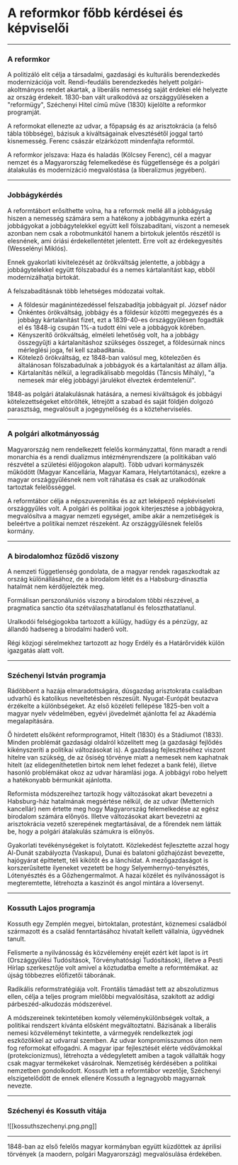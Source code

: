 # A reformkor főbb kérdései és képviselői
---

### A reformkor
A politizáló elit célja a társadalmi, gazdasági és kulturális berendezkedés modernizációja volt. Rendi-feudális berendezkedés helyett polgári-akoltmányos rendet akartak, a liberális nemesség saját érdekei elé helyezte az ország érdekeit. 1830-ban vált uralkodóvá az országgyűléseken a "reformügy", Széchenyi Hitel című műve (1830) kijelölte a reformkor programját.

A reformokat ellenezte az udvar, a főpapság és az arisztokrácia (a felső tábla többsége), bázisuk a kiváltságainak elvesztésétől joggal tartó kisnemesség. Ferenc császár elzárkózott mindenfajta reformtól.

A reformkor jelszava: Haza és haladás (Kölcsey Ferenc), cél a magyar nemzet és a Magyarország felemelkedése és függetlensége és a polgári átalakulás és modernizáció megvalóstása (a liberalizmus jegyében).

---

### Jobbágykérdés
A reformtábort erősíthette volna, ha a reformok mellé áll a jobbágyság hiszen a nemesség számára sem a hatékony a jobbágymunka ezért a jobbágyokat a jobbágytelekkel együtt kell fölszabadítani, viszont a nemesek azonban nem csak a robotmunkától hanem a birtokuk jelentős részétől is elesnének, ami óriási érdekellentétet jelentett. Erre volt az érdekegyesítés (Wesselényi Miklós).

Ennek gyakorlati kivitelezését az örökváltság jelentette, a jobbágy a jobbágytelekkel együtt fölszabadul és a nemes kártalanítást kap, ebből modernizálhatja birtokát.

A felszabadításnak több lehetséges módozatai voltak. 
- A földesúr magánintézedéssel felszabadítja jobbágyait pl. József nádor
- Önkéntes örökváltság, jobbágy és a földesúr közötti megegyezés és a jobbágy kártalanítást fizet, ezt a 1839-40-es órszággyűlésen fogadták el és 1848-ig csupán 1%-a tudott élni vele a jobbágyok körében.
- Kényszerítő örökváltság, elméleti lehetőség volt, ha a jobbágy összegyűjti a kártalanításhoz szükséges összeget, a földesúrnak nincs mérleglési joga, fel kell szabadíŧania.
- Kötelező örökváltság, ez 1848-ban valósul meg, kötelezően és általánosan fölszabadulnak a jobbágyok és a kártalanítást az állam állja.
- Kártalanítás nélkül, a legradikálisabb megoldás (Táncsis Mihály), "a nemesek már elég jobbágyi járulékot élveztek érdemtelenül".

1848-as polgári átalakulásnak hatására, a nemesi kiváltságok és jobbágyi kötelezettségeket eltörölték, létrejött a szabad és saját földjén dolgozó parasztság, megvalósult a jogegynelőség és a közteherviselés.

---

### A polgári alkotmányosság
Magyarország nem rendelkezett felelős kormányzattal, fönn maradt a rendi monarchia és a rendi dualizmus intézményrendszere (a politikában való részvétel a születési élőjogokon alapult). Több udvari kormányszék működött (Magyar Kancellária, Magyar Kamara, Helytartótanács), ezekre a magyar országgyűlésnek nem volt ráhatása és csak az uralkodónak tartoztak felelősséggel.

A reformtábor célja a népszuverenitás és az azt leképező népkéviseleti országgyűlés volt. A polgári és politikai jogok kiterjesztése a jobbágyokra, megvalósítva a magyar nemzeti egységet, amibe akár a nemzetiségek is beleértve a politikai nemzet részeként. Az országgyűlésnek felelős kormány.

---

### A birodalomhoz fűződő viszony
A nemzeti függetlenség gondolata, de a magyar rendek ragaszkodtak az ország különállásához, de a birodalom létét és a Habsburg-dinasztia hatalmát nem kérdőjelezték meg.

Formálisan perszonáluniós viszony a birodalom többi részzével, a pragmatica sanctio óta szétválaszhatatlanul és feloszthatatlanul.

Uralkodói felségjogokba tartozott a külügy, hadügy és a pénzügy, az állandó hadsereg a birodalmi haderő volt.

Régi közjogi sérelmekhez tartozott az hogy Erdély és a Határőrvidék külön igazgatás alatt volt.

---

### Széchenyi István programja
Rádöbbent a hazája elmaradottságára, dúsgazdag arisztokrata családban udvarhű és katolikus neveltetésben részesült. Nyugat-Európát beutazva érzékelte a különbségeket. Az első közéleti fellépése 1825-ben volt a magyar nyelv védelmében, egyévi jövedelmét ajánlotta fel az Akadémia megalapítására.

Ő hirdetett elsőként reformprogramot, Hitelt (1830) és a Stádiumot (1833). Minden problémát gazdasági oldalról közelített meg (a gazdasági fejlődés kikényszeríti a politikai változásokat is). A gazdaság fejlesztéséhez viszont hitelre van szükség, de az ősiség törvénye miatt a nemesek nem kaphatnak hitelt (az elidegeníthetetlen birtok nem lehet fedezet a bank felé), illetve hasonló problémákat okoz az udvar háramlási joga. A jobbágyi robo helyett a hatékonyabb bérmunkát ajánlotta.

Reformista módszereihez tartozik hogy változásokat akart bevezetni a Habsburg-ház hatalmának megsértése nélkül, de az udvar (Metternich kancellár) nem értette meg hogy Magyarország felemelkedése az egész birodalom számára előnyös. Illetve változásokat akart bevezetni az arisztokrácia vezető szerepének megtartásával, de a főrendek nem látták be, hogy a polgári átalakulás számukra is előnyös.

Gyakorlati tevékénységeket is folytatott. Közlekedést fejlesztette azzal hogy Al-Dunát szabályozta (Vaskapu), Dunai és balatoni gőzhajózást bevezette, hajógyárat építtetett, téli kikötőt és a lánchídat. A mezőgazdaságot is korszerűsítette ilyeneket vezetett be hogy Selyemhernyó-tenyésztés, Lótenyésztés és a Gőzhengermalmot. A hazai közélet és nyilvánosságot is megteremtette, létrehozta a kaszinót és angol mintára a lóversenyt.

---

### Kossuth Lajos programja
Kossuth egy Zemplén megyei, birtoktalan, protestánt, köznemesi családból származott és a család fenntartásához hivatalt kellett vállalnia, ügyvédnek tanult.

Felismerte a nyilvánosság és közvélemény erejét ezért két lapot is írt (Országgyűlési Tudósítások, Törvényhatósági Tudósítások), illetve a Pesti Hírlap szerkesztője volt amivel a köztudatba emelte a reformtémákat. az újság többezres előfizetői táborának.

Radikális reformstratégiája volt. Frontális támadást tett az abszolutizmus ellen, célja a teljes program mielőbbi megvalósítása, szakított az addigi párbeszéd-alkudozás módszerével.

A módszereinek tekintetében komoly véleménykülönbségek voltak, a politikai rendszert kívánta elősként megváltoztatni. Bázisának a liberális nemesi közvéleményt tekintette, a vármegyék rendelkeztek jogi eszközökkel az udvarral szemben. Az udvar kompromisszumos úton nem fog reformokat elfogadni. A magyar ipar fejlesztését elérte védővámokkal (protekcionizmus), létrehozta a védegyletett amiben a tagok vállalták hogy csak magyar termékeket vásárolnak. Nemzetiség kérdésében a politikai nemzetben gondolkodott. Kossuth lett a reformtábor vezetője, Széchenyi elszigetelődött de ennek ellenére Kossuth a legnagyobb magyarnak nevezte.

---

### Széchenyi és Kossuth vitája

![[kossuthszechenyi.png.png]]

---

1848-ban az első felelős magyar kormányban együtt küzdöttek az áprilisi törvények (a maodern, polgári Magyarország) megvalósulása érdekében.